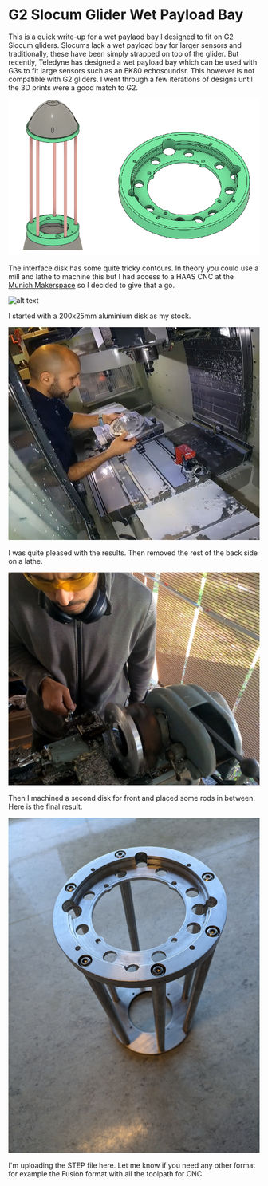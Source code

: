 # G2 Slocum Glider Wet Payload Bay
This is a quick write-up for a wet paylaod bay I designed to fit on G2 Slocum gliders. 
Slocums lack a wet payload bay for larger sensors and traditionally, these have been simply strapped on top of the glider. But recently, Teledyne has designed a wet payload bay which can be used with G3s to fit large sensors such as an EK80 echosoundsr. This however is not compatible with G2 gliders.
I went through a few iterations of designs until the 3D prints were a good match to G2.

![alt text](https://github.com/e-abdi/G2-Slocum-Wet-Payload-Bay/blob/main/pics/Payload%20Bay%20Design.png)

The interface disk has some quite tricky contours. In theory you could use a mill and lathe to machine this but I had access to a HAAS CNC at the [Munich Makerspace](https://www.unternehmertum.de/en/services/makerspace) so I decided to give that a go.

![alt text](https://github.com/e-abdi/G2-Slocum-Wet-Payload-Bay/blob/main/pics/HAAS%20CNC.jpg)

I started with a 200x25mm aluminium disk as my stock.

![alt text](https://github.com/e-abdi/G2-Slocum-Wet-Payload-Bay/blob/main/pics/CNC%20Result.png)

I was quite pleased with the results. Then removed the rest of the back side on a lathe.

![alt text](https://github.com/e-abdi/G2-Slocum-Wet-Payload-Bay/blob/main/pics/Lathe%20touch-ups.png)

Then I machined a second disk for front and placed some rods in between. Here is the final result.

![alt text](https://github.com/e-abdi/G2-Slocum-Wet-Payload-Bay/blob/main/pics/final%20result.jpg)

I'm uploading the STEP file here. Let me know if you need any other format for example the Fusion format with all the toolpath for CNC.
